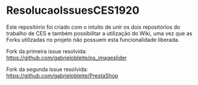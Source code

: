 # ResolucaoIssuesCES1920

Este repositório foi criado com o intuito de unir os dois repositórios do trabalho de CES e também possibilitar a utilização do Wiki, uma vez que as Forks utilizadas no projeto não possuem esta funcionalidade liberada.

Fork da primeira issue resolvida:
https://github.com/gabrielobleite/ps_imageslider

Fork da segunda issue resolvida:
https://github.com/gabrielobleite/PrestaShop
